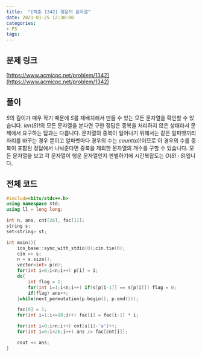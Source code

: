```yaml
---
title:  "[백준 1342] 행운의 문자열"
date: 2021-01-25 12:30:00
categories: 
- PS
tags:
---
```


## 문제 링크
[https://www.acmicpc.net/problem/1342](https://www.acmicpc.net/problem/1342)

## 풀이

$S$의 길이가 매우 작기 때문에 $S$를 재배치해서 만들 수 있는 모든 문자열을 확인할 수 있습니다. $len(S)!$의 모든 문자열을 본다면 구한 정답은 중복을 처리하지 않은 상태라서 문제에서 요구하는 답과는 다릅니다. 문자열의 중복이 일어나기 위해서는 같은 알파벳끼리 자리를 바꾸는 경우 뿐이고 알파벳마다 경우의 수는 $count(a)!$이므로 이 경우의 수를 중복이 포함된 정답에서 나눠준다면 중복을 제외한 문자열의 개수를 구할 수 있습니다. 모든 문자열을 보고 각 문자열이 행운 문자열인지 판별하기에 시간복잡도는 $O(S! ⋅ S)$입니다.



## 전체 코드

```cpp
#include<bits/stdc++.h>
using namespace std;
using ll = long long;

int n, ans, cnt[26], fac[11];
string s;
set<string> st;

int main(){
    ios_base::sync_with_stdio(0);cin.tie(0);
    cin >> s;
    n = s.size();
    vector<int> p(n);
    for(int i=0;i<n;i++) p[i] = i;
    do{
        int flag = 1;
        for(int i=1;i<n;i++) if(s[p[i-1]] == s[p[i]]) flag = 0;
        if(flag) ans++;
    }while(next_permutation(p.begin(), p.end()));

    fac[0] = 1;
    for(int i=1;i<=10;i++) fac[i] = fac[i-1] * i;

    for(int i=0;i<n;i++) cnt[s[i]-'a']++;
    for(int i=0;i<26;i++) ans /= fac[cnt[i]];

    cout << ans;
}
```

